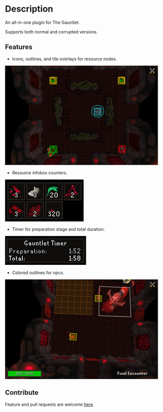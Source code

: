 # Description

An all-in-one plugin for The Gauntlet.

Supports both normal and corrupted versions.

## Features

* Icons, outlines, and tile overlays for resource nodes.

![resource](/images/resource.png)

* Resource infobox counters.

![counter](/images/counter.png)

* Timer for preparation stage and total duration.

![timer](/images/timer.png)

* Colored outlines for npcs.

![outline](/images/outline.png)

## Contribute

Feature and pull requests are welcome [here](https://github.com/rdutta/runelite-gauntlet/issues/new).
